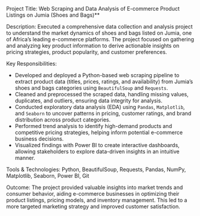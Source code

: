 

Project Title:  Web Scraping and Data Analysis of E-commerce Product Listings on Jumia (Shoes and Bags)**

Description:
Executed a comprehensive data collection and analysis project to understand the market dynamics of shoes and bags listed on Jumia, one of Africa’s leading e-commerce platforms. The project focused on gathering and analyzing key product information to derive actionable insights on pricing strategies, product popularity, and customer preferences.

Key Responsibilities:
- Developed and deployed a Python-based web scraping pipeline to extract product data (titles, prices, ratings, and availability) from Jumia’s shoes and bags categories using `BeautifulSoup` and `Requests`.
- Cleaned and preprocessed the scraped data, handling missing values, duplicates, and outliers, ensuring data integrity for analysis.
- Conducted exploratory data analysis (EDA) using `Pandas`, `Matplotlib`, and `Seaborn` to uncover patterns in pricing, customer ratings, and brand distribution across product categories.
- Performed trend analysis to identify high-demand products and competitive pricing strategies, helping inform potential e-commerce business decisions.
- Visualized findings with Power BI to create interactive dashboards, allowing stakeholders to explore data-driven insights in an intuitive manner.

Tools & Technologies:
Python, BeautifulSoup, Requests, Pandas, NumPy, Matplotlib, Seaborn, Power BI, Git

Outcome:
The project provided valuable insights into market trends and consumer behavior, aiding e-commerce businesses in optimizing their product listings,
pricing models, and inventory management. This led to a more targeted marketing strategy and improved customer satisfaction.
